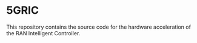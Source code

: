 # 5GRIC
This repository contains the source code for the hardware acceleration of the RAN Intelligent Controller. 
